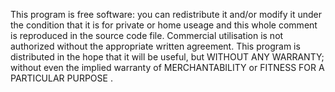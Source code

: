 This program is free software: you can redistribute it and/or modify
it under the condition that it is for private or home useage and 
this whole comment is reproduced in the source code file.
Commercial utilisation is not authorized without the appropriate written agreement.
This program is distributed in the hope that it will be useful,
but WITHOUT ANY WARRANTY; without even the implied warranty of
MERCHANTABILITY or FITNESS FOR A PARTICULAR PURPOSE . 
